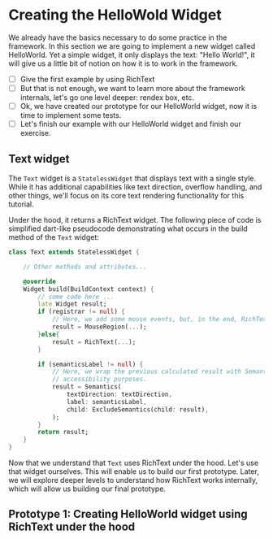# Creating the HelloWold Widget
We already have the basics necessary to do some practice in the framework. In this
section we are going to implement a new widget called HelloWorld. Yet a simple
widget, it only displays the text: "Hello World!", it will give us a little bit
of notion on how it is to work in the framework. 

- [ ] Give the first example by using RichText
- [ ] But that is not enough, we want to learn more about the framework internals, let's go one level deeper: rendex box, etc.
- [ ] Ok, we have created our prototype for our HelloWorld widget, now it is time
to implement some tests. 
- [ ] Let's finish our example with our HelloWorld widget and finish our exercise.

## Text widget
The `Text` widget is a `StatelessWidget` that displays text with a single style. 
While it has additional capabilities like text direction, overflow handling, and
other things, we'll focus on its core text rendering functionality for this 
tutorial.

Under the hood, it returns a RichText widget. The following piece of code is 
simplified dart-like pseudocode demonstrating what occurs in the build method of the 
`Text` widget:
```dart
class Text extends StatelessWidget {

    // Other methods and attributes...

    @override
    Widget build(BuildContext context) {
        // some code here ... 
        late Widget result;
        if (registrar != null) {
            // Here, we add some mouse events, but, in the end, RichText is returned
            result = MouseRegion(...);
        }else{
            result = RichText(...);
        }

        if (semanticsLabel != null) {
            // Here, we wrap the previous calculated result with Semantics, for
            // accessibility purposes.
            result = Semantics(
                textDirection: textDirection,
                label: semanticsLabel,
                child: ExcludeSemantics(child: result),
            );
        }
        return result;
    }
}
```

Now that we understand that `Text` uses RichText under the hood. Let's use that 
widget ourselves. This will enable us to build our first prototype. Later, we will 
explore deeper levels to understand how RichText works internally, which will 
allow us building our final prototype.

## Prototype 1: Creating HelloWorld widget using RichText under the hood
